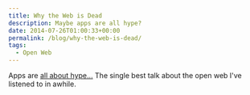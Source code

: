 ```yaml
---
title: Why the Web is Dead
description: Maybe apps are all hype?
date: 2014-07-26T01:00:33+00:00
permalink: /blog/why-the-web-is-dead/
tags:
  - Open Web
---
```


Apps are [all about hype…](http://www.youtube.com/watch?v=CrcAPan028Y) The single best talk about the open web I've listened to in awhile.
